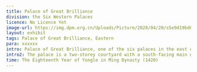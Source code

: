 ```yaml
---
title: Palace of Great Brilliance
division: the Six Western Palaces
licence: No Licence Yet
image-url: https://img.dpm.org.cn/Uploads/Picture/2020/04/20/s5e9d19bd65eee.jpg
layout: exhibit
tags: Palace of Great Brilliance, Eastern
para: xxxxxx
intro: Palace of Great Brilliance, one of the six palaces in the east of the inner court Ming Yongle eighteen years (1420) built, initially named Changyang Palace, Jiajing fourteen years (1535) renamed Jing Yang Palace. It was rebuilt in the 25th year of the Kangxi era (1686), following the old Ming dynasty. During the Ming Dynasty, it was used as a residence for concubines. During the Qing Dynasty, it was used as a place for storing books.
intro2: The palace is a two-storey courtyard with a south-facing main gate, named Gate of Great Brilliance, and a front courtyard main hall, with a wide 3 room facade and a hipped roof of yellow glazed tiles, different from the roof forms of the other five of the six palaces in the east. The eaves are decorated with five beasts, with architraves and painted dragons and seal paintings. The open door in the bright room is followed by a glass window in the second room. The ceiling is decorated with double cranes and the inner eaves are decorated with swirling colourful paintings, with a square brick plastered floor and a moon platform in front of the hall. The east and west halls have 3 rooms each with open doors, yellow glazed tiles with hard hill roofs and decorated with swirling colourful paintings under the eaves. The main hall in the rear courtyard is the Imperial Study Room, with a broad face of 5 rooms, open in the bright room, with a yellow glazed tile hermetic roof.
time: The Eighteenth Year of Yongle in Ming Dynasty (1420)
---
```


